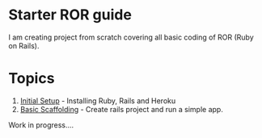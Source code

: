 # Starter ROR guide

I am creating project from scratch covering all basic coding of ROR (Ruby on Rails).

# Topics
1. [Initial Setup](./readme/installation.md) - Installing Ruby, Rails and Heroku
2. [Basic Scaffolding](./readme/rails_scaffold.md) - Create rails project and run a simple app.


Work in progress....